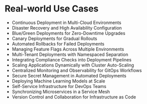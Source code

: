 # Real-world Use Cases  

- Continuous Deployment in Multi-Cloud Environments
- Disaster Recovery and High Availability Configuration
- Blue/Green Deployments for Zero-Downtime Upgrades
- Canary Deployments for Gradual Rollouts
- Automated Rollbacks for Failed Deployments
- Managing Feature Flags Across Multiple Environments
- Multi-Tenant Deployments with Namespaced Separation
- Integrating Compliance Checks into Deployment Pipelines
- Scaling Applications Dynamically with Cluster Auto-Scaling
- Centralized Monitoring and Observability for GitOps Workflows
- Secure Secret Management in Automated Deployments
- Deploying Machine Learning Models at Scale
- Self-Service Infrastructure for DevOps Teams
- Synchronizing Microservices in a Service Mesh
- Version Control and Collaboration for Infrastructure as Code
